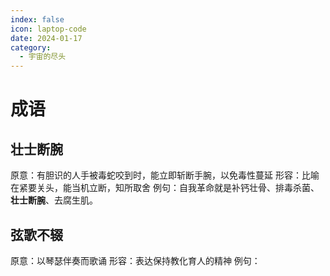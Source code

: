 ```yaml
---
index: false
icon: laptop-code
date: 2024-01-17
category:
  - 宇宙的尽头
---
```


# 成语

## **壮士断腕**

原意：有胆识的人手被毒蛇咬到时，能立即斩断手腕，以免毒性蔓延
形容：比喻在紧要关头，能当机立断，知所取舍
例句：自我革命就是补钙壮骨、排毒杀菌、**壮士断腕**、去腐生肌。

## 弦歌不辍

原意：以琴瑟伴奏而歌诵
形容：表达保持教化育人的精神
例句：
